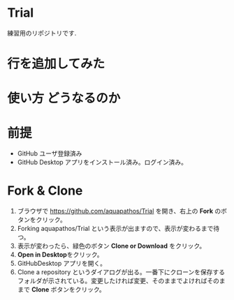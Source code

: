 # Trial
練習用のリポジトリです.

# 行を追加してみた

# 使い方 どうなるのか

# 前提
- GitHub ユーザ登録済み
- GitHub Desktop アプリをインストール済み。ログイン済み。

# Fork &amp; Clone

1. ブラウザで https://github.com/aquapathos/Trial を開き、右上の **Fork** のボタンをクリック。
2. Forking aquapathos/Trial という表示が出ますので、表示が変わるまで待つ。
3. 表示が変わったら、緑色のボタン **Clone or Download** をクリック。
4. **Open in Desktop**をクリック。
5. GitHubDesktop アプリを開く。
6. Clone a repository というダイアログが出る。一番下にクローンを保存するフォルダが示されている。変更したければ変更、そのままでよければそのままで **Clone** ボタンをクリック。

